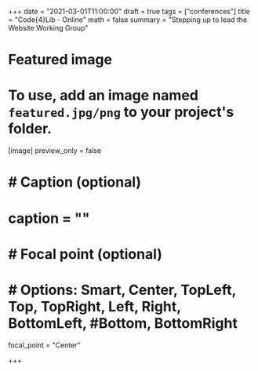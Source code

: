 +++
date = "2021-03-01T11:00:00"
draft = true
tags = ["conferences"]
title = "Code{4}Lib - Online"
math = false
summary = "Stepping up to lead the Website Working Group"

# Featured image
# To use, add an image named `featured.jpg/png` to your project's folder.
[image]
   preview_only = false
#  # Caption (optional)
#  caption = ""
#
#  # Focal point (optional)
#  # Options: Smart, Center, TopLeft, Top, TopRight, Left, Right, BottomLeft, #Bottom, BottomRight
   focal_point = "Center"

+++
